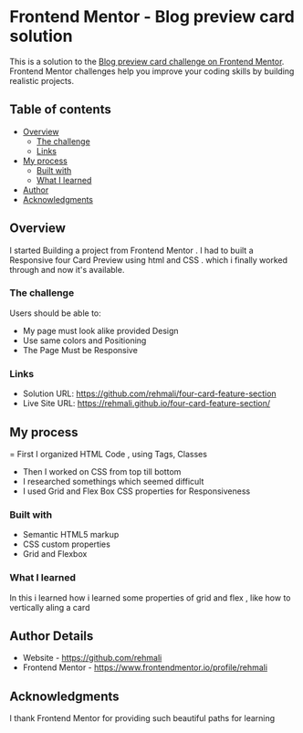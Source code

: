 # Frontend Mentor - Blog preview card solution

This is a solution to the [Blog preview card challenge on Frontend Mentor](https://www.frontendmentor.io/challenges/blog-preview-card-ckPaj01IcS). Frontend Mentor challenges help you improve your coding skills by building realistic projects. 

## Table of contents

- [Overview](#overview)
  - [The challenge](#the-challenge)
  - [Links](#links)
- [My process](#my-process)
  - [Built with](#built-with)
  - [What I learned](#what-i-learned)
- [Author](#author)
- [Acknowledgments](#acknowledgments)


## Overview
  I started Building a project from Frontend Mentor . I had to built a Responsive four Card Preview using html and CSS . which 
  i finally worked through and now it's available.

### The challenge

Users should be able to:

- My page must look alike provided Design 
- Use same colors and Positioning
- The Page Must be Responsive

### Links

- Solution URL: https://github.com/rehmali/four-card-feature-section 
- Live Site URL: https://rehmali.github.io/four-card-feature-section/

## My process
  = First I organized HTML Code , using Tags, Classes 
  - Then I worked on CSS from top till bottom 
  - I researched somethings which seemed difficult
  - I used Grid and Flex Box CSS properties for Responsiveness
### Built with

- Semantic HTML5 markup
- CSS custom properties
- Grid and Flexbox

### What I learned

In this i learned how i learned some properties of grid and flex , like how to vertically aling a card 


## Author Details

- Website - https://github.com/rehmali
- Frontend Mentor - https://www.frontendmentor.io/profile/rehmali

## Acknowledgments

I thank Frontend Mentor for providing such beautiful paths for learning 